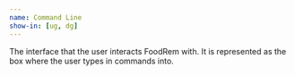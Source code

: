 ```yaml
---
name: Command Line
show-in: [ug, dg]
---
```


The interface that the user interacts FoodRem with. It is represented as the box where the user types in commands into.
